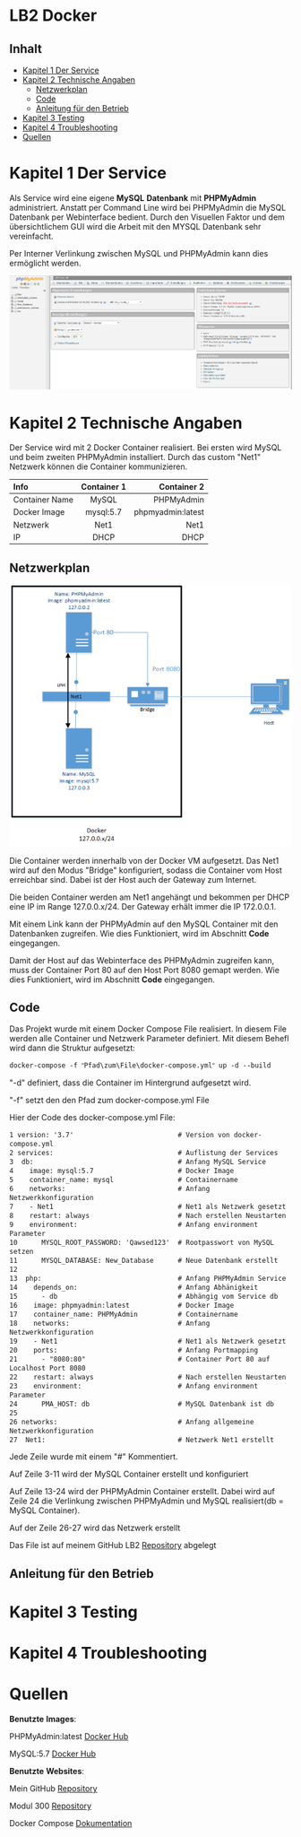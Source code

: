# **LB2** **Docker**  <!-- omit in toc -->

## Inhalt <!-- omit in toc -->
- [Kapitel 1 Der Service](#kapitel-1-der-service)
- [Kapitel 2 Technische Angaben](#kapitel-2-technische-angaben)
  - [Netzwerkplan](#netzwerkplan)
  - [Code](#code)
  - [Anleitung für den Betrieb](#anleitung-f%C3%BCr-den-betrieb)
- [Kapitel 3 Testing](#kapitel-3-testing)
- [Kapitel 4 Troubleshooting](#kapitel-4-troubleshooting)
- [Quellen](#quellen)

# Kapitel 1 Der Service

Als Service wird eine eigene **MySQL** **Datenbank** mit **PHPMyAdmin** administriert. Anstatt per Command Line wird bei PHPMyAdmin die MySQL Datenbank per Webinterface bedient. Durch den Visuellen Faktor und dem übersichtlichem GUI wird die Arbeit mit den MYSQL Datenbank sehr vereinfacht.

Per Interner Verlinkung zwischen MySQL und PHPMyAdmin kann dies ermöglicht werden.

![GUI](Images/GUI.PNG)

# Kapitel 2 Technische Angaben

Der Service wird mit 2 Docker Container realisiert. Bei ersten wird MySQL und beim zweiten PHPMyAdmin installiert. Durch das custom "Net1" Netzwerk können die Container kommunizieren.

| **Info**       | **Container** 1 |   **Container** 2 |
| :------------- | :-------------: | ----------------: |
| Container Name |      MySQL      |        PHPMyAdmin |
| Docker Image   |    mysql:5.7    | phpmyadmin:latest |
| Netzwerk       |      Net1       |              Net1 |
| IP             |      DHCP       |              DHCP |

## Netzwerkplan

![Netzwerk](Images/netzwerk.png)

Die Container werden innerhalb von der Docker VM aufgesetzt. Das Net1 wird auf den Modus "Bridge" konfiguriert, sodass die Container vom Host erreichbar sind. Dabei ist der Host auch der Gateway zum Internet.

Die beiden Container werden am Net1 angehängt und bekommen per DHCP eine IP im Range 127.0.0.x/24. Der Gateway erhält immer die IP 172.0.0.1.

Mit einem Link kann der PHPMyAdmin auf den MySQL Container mit den Datenbanken zugreifen. Wie dies Funktioniert, wird im Abschnitt **Code** eingegangen.

Damit der Host auf das Webinterface des PHPMyAdmin zugreifen kann, muss der Container Port 80 auf den Host Port 8080 gemapt werden. Wie dies Funktioniert, wird im Abschnitt **Code** eingegangen.

## Code
Das Projekt wurde mit einem Docker Compose File realisiert. In diesem File werden alle Container und Netzwerk Parameter definiert. Mit diesem Behefl wird dann die Struktur aufgesetzt:
```Shell
docker-compose -f ʺPfad\zum\File\docker-compose.ymlʺ up -d --build
 ```
"-d" definiert, dass die Container im Hintergrund aufgesetzt wird.

"-f" setzt den den Pfad zum docker-compose.yml File

Hier der Code des docker-compose.yml File:
```Shell
1 version: '3.7'                          # Version von docker-compose.yml
2 services:                               # Auflistung der Services
3  db:                                    # Anfang MySQL Service
4    image: mysql:5.7                     # Docker Image
5    container_name: mysql                # Containername
6    networks:                            # Anfang Netzwerkkonfiguration
7    - Net1                               # Net1 als Netzwerk gesetzt
8    restart: always                      # Nach erstellen Neustarten
9    environment:                         # Anfang environment Parameter
10      MYSQL_ROOT_PASSWORD: 'Qawsed123'  # Rootpasswort von MySQL setzen
11      MYSQL_DATABASE: New_Database      # Neue Datenbank erstellt
12
13  php:                                  # Anfang PHPMyAdmin Service
14    depends_on:                         # Anfang Abhänigkeit
15      - db                              # Abhängig vom Service db
16    image: phpmyadmin:latest            # Docker Image
17    container_name: PHPMyAdmin          # Containername
18    networks:                           # Anfang Netzwerkkonfiguration
19    - Net1                              # Net1 als Netzwerk gesetzt
20    ports:                              # Anfang Portmapping
21      - "8080:80"                       # Container Port 80 auf Localhost Port 8080
22    restart: always                     # Nach erstellen Neustarten
23    environment:                        # Anfang environment Parameter
24      PMA_HOST: db                      # MySQL Datenbank ist db
25
26 networks:                              # Anfang allgemeine Netzwerkkonfiguration
27  Net1:                                 # Netzwerk Net1 erstellt
 ```
Jede Zeile wurde mit einem "#" Kommentiert.

Auf Zeile 3-11 wird der MySQL Container erstellt und konfiguriert

Auf Zeile 13-24 wird der PHPMyAdmin Container erstellt. Dabei wird auf Zeile 24 die Verlinkung zwischen PHPMyAdmin und MySQL realisiert(db = MySQL Container).

Auf der Zeile 26-27 wird das Netzwerk erstellt

Das File ist auf meinem GitHub LB2 [Repository][lb2git] abgelegt

## Anleitung für den Betrieb

# Kapitel 3 Testing

# Kapitel 4 Troubleshooting

# Quellen

**Benutzte** **Images**:

PHPMyAdmin:latest [Docker Hub][php]

MySQL:5.7 [Docker Hub][sql]

**Benutzte** **Websites**:

Mein GitHub [Repository][mygit]

Modul 300 [Repository][m300git]

Docker Compose [Dokumentation][dc]

<!-- Link Index -->

[sql]: https://hub.docker.com/_/mysql

[php]: https://hub.docker.com/r/phpmyadmin/phpmyadmin/

[mygit]: https://github.com/YanikVonderschmitt/my_M300

[lb2git]: https://github.com/YanikVonderschmitt/my_M300/tree/master/Docker/LB2

[m300git]: https://github.com/mc-b/M300

[dc]: https://docs.docker.com/compose/